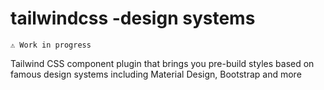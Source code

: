 # tailwindcss -design systems

`⚠️ Work in progress`

Tailwind CSS component plugin that brings you pre-build styles based on famous design systems including Material Design, Bootstrap and more
